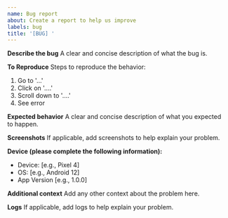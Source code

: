```yaml
---
name: Bug report
about: Create a report to help us improve
labels: bug
title: '[BUG] '
---
```


**Describe the bug**
A clear and concise description of what the bug is.

**To Reproduce**
Steps to reproduce the behavior:
1. Go to '...'
2. Click on '....'
3. Scroll down to '....'
4. See error

**Expected behavior**
A clear and concise description of what you expected to happen.

**Screenshots**
If applicable, add screenshots to help explain your problem.

**Device (please complete the following information):**
 - Device: [e.g., Pixel 4]
 - OS: [e.g., Android 12]
 - App Version [e.g., 1.0.0]

**Additional context**
Add any other context about the problem here.

**Logs**
If applicable, add logs to help explain your problem.
